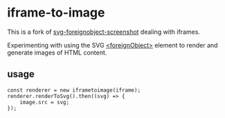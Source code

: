 # iframe-to-image

This is a fork of [svg-foreignobject-screenshot](https://github.com/aautar/svg-foreignobject-screenshot) dealing with iframes.

Experimenting with using the SVG [\<foreignObject>](https://developer.mozilla.org/en-US/docs/Web/SVG/Element/foreignObject) element to render and generate images of HTML content.

## usage

    const renderer = new iframetoimage(iframe);
    renderer.renderToSvg().then((svg) => {
        image.src = svg;
    });

